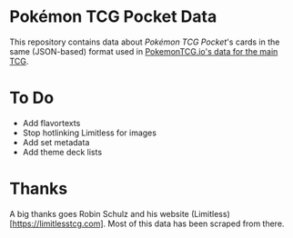 # Pokémon TCG Pocket Data

This repository contains data about _Pokémon TCG Pocket_'s cards in the same (JSON-based) format used in [PokemonTCG.io's data for the main TCG](https://github.com/PokemonTCG/pokemon-tcg-data).

# To Do

* Add flavortexts
* Stop hotlinking Limitless for images
* Add set metadata
* Add theme deck lists

# Thanks

A big thanks goes Robin Schulz and his website (Limitless)[https://limitlesstcg.com]. Most of this data has been scraped from there.
